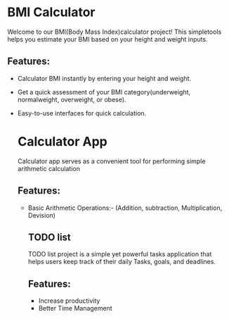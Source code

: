 # BMI Calculator
 Welcome to our BMI(Body Mass Index)calculator project!
 This simpletools helps you estimate your BMI based on your height and weight inputs.

## Features:
* Calculator BMI instantly by entering your height and weight.
* Get a quick assessment of your BMI category(underweight, normalweight, overweight, or obese).
* Easy-to-use interfaces for quick calculation.


  # Calculator App
   Calculator app serves as a convenient tool for performing simple arithmetic calculation

  ## Features:
  * Basic Arithmetic Operations:-
     (Addition, subtraction, Multiplication, Devision)

    ## TODO list
    TODO list project is a simple yet powerful tasks application that helps users keep track of their
    daily Tasks, goals, and deadlines.

    ## Features:
    * Increase productivity
    * Better Time Management 
  
